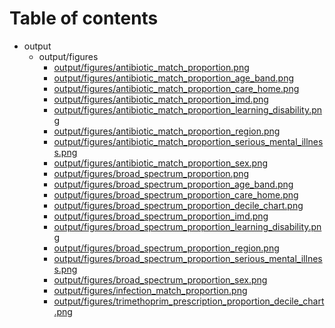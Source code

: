 # Table of contents

* output
  * output/figures
    * [output/figures/antibiotic_match_proportion.png](output/figures/antibiotic_match_proportion.png)
    * [output/figures/antibiotic_match_proportion_age_band.png](output/figures/antibiotic_match_proportion_age_band.png)
    * [output/figures/antibiotic_match_proportion_care_home.png](output/figures/antibiotic_match_proportion_care_home.png)
    * [output/figures/antibiotic_match_proportion_imd.png](output/figures/antibiotic_match_proportion_imd.png)
    * [output/figures/antibiotic_match_proportion_learning_disability.png](output/figures/antibiotic_match_proportion_learning_disability.png)
    * [output/figures/antibiotic_match_proportion_region.png](output/figures/antibiotic_match_proportion_region.png)
    * [output/figures/antibiotic_match_proportion_serious_mental_illness.png](output/figures/antibiotic_match_proportion_serious_mental_illness.png)
    * [output/figures/antibiotic_match_proportion_sex.png](output/figures/antibiotic_match_proportion_sex.png)
    * [output/figures/broad_spectrum_proportion.png](output/figures/broad_spectrum_proportion.png)
    * [output/figures/broad_spectrum_proportion_age_band.png](output/figures/broad_spectrum_proportion_age_band.png)
    * [output/figures/broad_spectrum_proportion_care_home.png](output/figures/broad_spectrum_proportion_care_home.png)
    * [output/figures/broad_spectrum_proportion_decile_chart.png](output/figures/broad_spectrum_proportion_decile_chart.png)
    * [output/figures/broad_spectrum_proportion_imd.png](output/figures/broad_spectrum_proportion_imd.png)
    * [output/figures/broad_spectrum_proportion_learning_disability.png](output/figures/broad_spectrum_proportion_learning_disability.png)
    * [output/figures/broad_spectrum_proportion_region.png](output/figures/broad_spectrum_proportion_region.png)
    * [output/figures/broad_spectrum_proportion_serious_mental_illness.png](output/figures/broad_spectrum_proportion_serious_mental_illness.png)
    * [output/figures/broad_spectrum_proportion_sex.png](output/figures/broad_spectrum_proportion_sex.png)
    * [output/figures/infection_match_proportion.png](output/figures/infection_match_proportion.png)
    * [output/figures/trimethoprim_prescription_proportion_decile_chart.png](output/figures/trimethoprim_prescription_proportion_decile_chart.png)